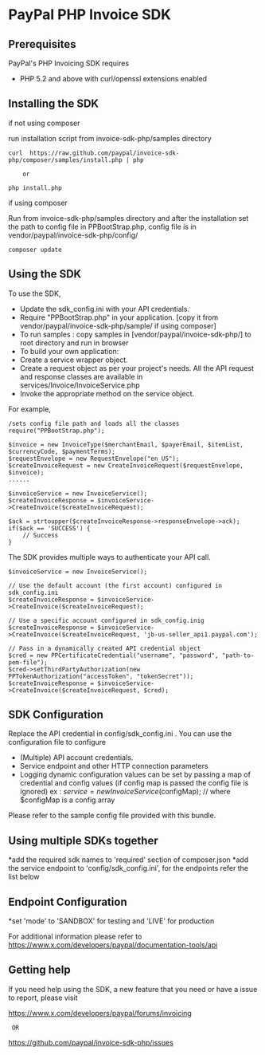 
PayPal PHP Invoice SDK
======================

Prerequisites
-------------

PayPal's PHP Invoicing SDK requires 

   * PHP 5.2 and above with curl/openssl extensions enabled
  
Installing the SDK
-------------------
   if not using composer 
   
   run installation script from invoice-sdk-php/samples directory
   
    curl  https://raw.github.com/paypal/invoice-sdk-php/composer/samples/install.php | php
    
        or 
        
    php install.php
    
   if using composer
   
   Run from invoice-sdk-php/samples directory and after the installation set the path to config file in PPBootStrap.php, config file is in vendor/paypal/invoice-sdk-php/config/
   
    composer update
    
    
Using the SDK
-------------

To use the SDK, 

   * Update the sdk_config.ini with your API credentials.
   * Require "PPBootStrap.php" in your application. [copy it from vendor/paypal/invoice-sdk-php/sample/ if using composer]
   * To run samples : copy samples in [vendor/paypal/invoice-sdk-php/] to root directory and run in browser
   * To build your own application:
   * Create a service wrapper object.
   * Create a request object as per your project's needs. All the API request and response 
     classes are available in services/Invoice/InvoiceService.php
   * Invoke the appropriate method on the service object.

For example,

	/sets config file path and loads all the classes
    require("PPBootStrap.php");

  	$invoice = new InvoiceType($merchantEmail, $payerEmail, $itemList, $currencyCode, $paymentTerms);
	$requestEnvelope = new RequestEnvelope("en_US");
	$createInvoiceRequest = new CreateInvoiceRequest($requestEnvelope, $invoice);
	......

	$invoiceService = new InvoiceService();
	$createInvoiceResponse = $invoiceService->CreateInvoice($createInvoiceRequest);
		
	$ack = strtoupper($createInvoiceResponse->responseEnvelope->ack); 
	if($ack == 'SUCCESS') {
		// Success
	}
  
  
The SDK provides multiple ways to authenticate your API call.

	$invoiceService = new InvoiceService();
	
	// Use the default account (the first account) configured in sdk_config.ini
	$createInvoiceResponse = $invoiceService->CreateInvoice($createInvoiceRequest);	

	// Use a specific account configured in sdk_config.inig
	$createInvoiceResponse = $invoiceService->CreateInvoice($createInvoiceRequest, 'jb-us-seller_api1.paypal.com');	
	 
	// Pass in a dynamically created API credential object
    $cred = new PPCertificateCredential("username", "password", "path-to-pem-file");
    $cred->setThirdPartyAuthorization(new PPTokenAuthorization("accessToken", "tokenSecret"));
	$createInvoiceResponse = $invoiceService->CreateInvoice($createInvoiceRequest, $cred);	
  
 
SDK Configuration
-----------------

Replace the API credential in config/sdk_config.ini . You can use the configuration file to configure

   * (Multiple) API account credentials.
   * Service endpoint and other HTTP connection parameters
   * Logging 
   dynamic configuration values can be set by passing a map of credential and config values (if config map is passed the config file is ignored)
   ex : 
    $service  = new InvoiceService($configMap); // where $configMap is a config array

Please refer to the sample config file provided with this bundle.

Using multiple SDKs together
----------------------------
*add the required sdk names to 'required' section of composer.json
*add the service endpoint to 'config/sdk_config.ini', for the endpoints refer the list below

Endpoint Configuration
---------------------------
*set 'mode' to 'SANDBOX' for testing and 'LIVE' for production

For additional information please refer to https://www.x.com/developers/paypal/documentation-tools/api


Getting help
------------

If you need help using the SDK, a new feature that you need or have a issue to report, please visit

   https://www.x.com/developers/paypal/forums/invoicing
   
     OR
   
   https://github.com/paypal/invoice-sdk-php/issues 
